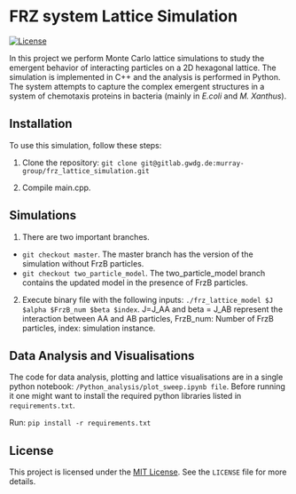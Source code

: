 # FRZ system Lattice Simulation

[![License](https://img.shields.io/badge/License-MIT-blue.svg)](LICENSE)

In this project we perform Monte Carlo lattice simulations to study the emergent behavior of interacting particles on a 2D hexagonal lattice. The simulation is implemented in C++ and the analysis is performed in Python. The system attempts to capture the complex emergent structures in a system of chemotaxis proteins in bacteria (mainly in _E.coli_ and _M. Xanthus_).

## Installation

To use this simulation, follow these steps:

1. Clone the repository: `git clone git@gitlab.gwdg.de:murray-group/frz_lattice_simulation.git`

2. Compile main.cpp. 

## Simulations 

1. There are two important branches. 
- `git checkout master`. The master branch has the version of the simulation without FrzB particles. 
- `git checkout two_particle_model`. The two_particle_model branch contains the updated model in the presence of FrzB particles. 

2. Execute binary file with the following inputs: `./frz_lattice_model $J $alpha $FrzB_num $beta $index`. J=J_AA and beta = J_AB represent the interaction between AA and AB particles, FrzB_num: Number of FrzB particles, index: simulation instance.

## Data Analysis and Visualisations

The code for data analysis, plotting and lattice visualisations are in a single python notebook: `/Python_analysis/plot_sweep.ipynb file`. Before running it one might want to install the required python libraries listed in `requirements.txt`. 

Run: `pip install -r requirements.txt`

## License

This project is licensed under the [MIT License](LICENSE). See the `LICENSE` file for more details.


